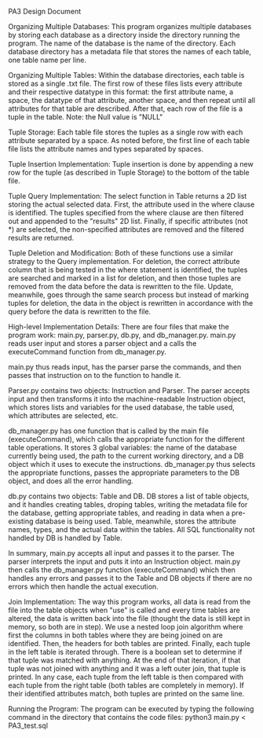 PA3 Design Document

Organizing Multiple Databases:
This program organizes multiple databases by storing each database as a directory inside the directory running the program. The name of the database is the name of the directory. Each database directory has a metadata file that stores the names of each table, one table name per line.


Organizing Multiple Tables:
Within the database directories, each table is stored as a single .txt file. The first row of these files lists every attribute and their respective datatype in this format: the first attribute name, a space, the datatype of that attribute, another space, and then repeat until all attributes for that table are described. After that, each row of the file is a tuple in the table. Note: the Null value is "NULL"


Tuple Storage:
Each table file stores the tuples as a single row with each attribute separated by a space. As noted before, the first line of each table file lists the attribute names and types separated by spaces.


Tuple Insertion Implementation:
Tuple insertion is done by appending a new row for the tuple (as described in Tuple Storage) to the bottom of the table file.


Tuple Query Implementation:
The select function in Table returns a 2D list storing the actual selected data. First, the attribute used in the where clause is identified. The tuples specified from the where clause are then filtered out and appended to the "results" 2D list. Finally, if specific attributes (not *) are selected, the non-specified attributes are removed and the filtered results are returned.


Tuple Deletion and Modification:
Both of these functions use a similar strategy to the Query implementation. For deletion, the correct attribute column that is being tested in the where statement is identified, the tuples are searched and marked in a list for deletion, and then those tuples are removed from the data before the data is rewritten to the file. Update, meanwhile, goes through the same search process but instead of marking tuples for deletion, the data in the object is rewritten in accordance with the query before the data is rewritten to the file.


High-level Implementation Details:
There are four files that make the program work: main.py, parser.py, db.py, and db_manager.py. main.py reads user input and stores a parser object and a calls the executeCommand function from db_manager.py. 

main.py thus reads input, has the parser parse the commands, and then passes that instruction on to the function to handle it. 

Parser.py contains two objects: Instruction and Parser. The parser accepts input and then transforms it into the machine-readable Instruction object, which stores lists and variables for the used database, the table used, which attributes are selected, etc.

db_manager.py has one function that is called by the main file (executeCommand), which calls the appropriate function for the different table operations. It stores 3 global variables: the name of the database currently being used, the path to the current working directory, and a DB object which it uses to execute the instructions. db_manager.py thus selects the appropriate functions, passes the appropriate parameters to the DB object, and does all the error handling.

db.py contains two objects: Table and DB. DB stores a list of table objects, and it handles creating tables, droping tables, writing the metadata file for the database, getting appropriate tables, and reading in data when a pre-existing database is being used. Table, meanwhile, stores the attribute names, types, and the actual data within the tables. All SQL functionality not handled by DB is handled by Table.

In summary, main.py accepts all input and passes it to the parser. The parser interprets the input and puts it into an Instruction object. main.py then calls the db_manager.py function (executeCommand) which then handles any errors and passes it to the Table and DB objects if there are no errors which then handle the actual execution.


Join Implementation:
The way this program works, all data is read from the file into the table objects when "use" is called and every time tables are altered, the data is written back into the file (thought the data is still kept in memory, so both are in step). We use a nested loop join algorithm where first the columns in both tables where they are being joined on are identified. Then, the headers for both tables are printed. Finally, each tuple in the left table is iterated through. There is a boolean set to determine if that tuple was matched with anything. At the end of that iteration, if that tuple was not joined with anything and it was a left outer join, that tuple is printed. In any case, each tuple from the left table is then compared with each tuple from the right table (both tables are completely in memory). If their identified attributes match, both tuples are printed on the same line.


Running the Program:
The program can be executed by typing the following command in the directory that contains the code files:
python3 main.py < PA3_test.sql
